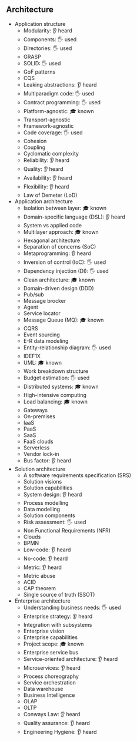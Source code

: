 ## Architecture

- Application structure
  - Modularity: 👂 heard
  - Components: 🖐️ used
  - Directories: 🖐️ used
  - GRASP
  - SOLID: 🖐️ used
  - GoF patterns
  - CQS
  - Leaking abstractions: 👂 heard
  - Multiparadigm code: 🖐️ used
  - Contract programming: 🖐️ used
  - Platform-agnostic: 🎓 known
  - Transport-agnostic
  - Framework-agnostic
  - Code coverage: 🖐️ used
  - Cohesion
  - Coupling
  - Cyclomatic complexity
  - Reliability: 👂 heard
  - Quality: 👂 heard
  - Availability: 👂 heard
  - Flexibility: 👂 heard
  - Law of Demeter (LoD)
- Application architecture
  - Isolation between layer: 🎓 known
  - Domain-specific language (DSL): 👂 heard
  - System vs applied code
  - Multilayer approach: 🎓 known
  - Hexagonal architecture
  - Separation of concerns (SoC)
  - Metaprogramming: 👂 heard
  - Inversion of control (IoC): 🖐️ used
  - Dependency injection (DI): 🖐️ used
  - Clean architecture: 🎓 known
  - Domain-driven design (DDD)
  - Pub/sub
  - Message brocker
  - Agent
  - Service locator
  - Message Queue (MQ): 🎓 known
  - CQRS
  - Event sourcing
  - E-R data modeling
  - Entity-relationship diagram: 🖐️ used
  - IDEF1X
  - UML: 🎓 known
  - Work breakdown structure
  - Budget estimation: 🖐️ used
  - Distributed systems: 🎓 known
  - High-intensive computing
  - Load balancing: 🎓 known
  - Gateways
  - On-premises
  - IaaS
  - PaaS
  - SaaS
  - FaaS clouds
  - Serverless
  - Vendor lock-in
  - Bus factor: 👂 heard
- Solution architecture
  - A software requirements specification (SRS)
  - Solution visions
  - Solution capabilities
  - System design: 👂 heard
  - Process modelling
  - Data modelling
  - Solution components
  - Risk assessment: 🖐️ used
  - Non Functional Requirements (NFR)
  - Clouds
  - BPMN
  - Low-code: 👂 heard
  - No-code: 👂 heard
  - Metric: 👂 heard
  - Metric abuse
  - ACID
  - CAP theorem
  - Single source of truth (SSOT)
- Enterprise architecture
  - Understanding business needs: 🖐️ used
  - Enterprise strategy: 👂 heard
  - Integration with subsystems
  - Enterprise vision
  - Enterprise capabilities
  - Project scope: 🎓 known
  - Enterprise service bus
  - Service-oriented architecture: 👂 heard
  - Microservices: 👂 heard
  - Process choreography
  - Service orchestration
  - Data warehouse
  - Business Intelligence
  - OLAP
  - OLTP
  - Conways Law: 👂 heard
  - Quality assurance: 👂 heard
  - Engineering Hygiene: 👂 heard
